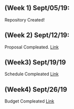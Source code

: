 (Week 1) Sept/05/19:
-----------
Repository Created!

(Week 2) Sept/12/19:
-----------
Proposal Compleated. [Link](https://github.com/asperham/Parts-Crib/blob/master/Documentation/ProjectProposal%20Colin%20LeDonne%20Parts%20Crib.pdf)

(Week3) Sept/19/19
------------
Schedule Compleated [Link](https://github.com/asperham/Parts-Crib/blob/master/Documentation/Colin%20Project%20Schedual.mpp)

(Week4) Sept/26/19
-----------
Budget Compleated [Link](https://github.com/asperham/Parts-Crib/blob/master/Documentation/Budget.xlsx)
